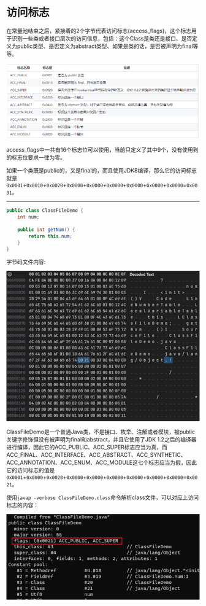 # 访问标志

在常量池结束之后，紧接着的2个字节代表访问标志(access_flags)，这个标志用于识别一些类或者接口层次的访问信息，包括：这个Class是类还是接口、是否定义为public类型、是否定义为abstract类型、如果是类的话，是否被声明为final等等。

![](../../img/img_04.png)

access_flags中一共有16个标志位可以使用，当前只定义了其中9个，没有使用到的标志位要求一律为零。

如果一个类既是public的，又是final的，而且使用JDK8编译，那么它的访问标志就是`0x0001`+`0x0010`+`0x0020`+`0x0000`+`0x0000`+`0x0000`+`0x0000`+`0x0000`+`0x0000`=`0x0031`。

---

```java
public class ClassFileDemo {
    int num;

    public int getNum() {
        return this.num;
    }
}
```

字节码文件内容:

![](../../img/class_file3.png)

ClassFileDemo是一个普通Java类，不是接口、枚举、注解或者模块，被public关键字修饰但没有被声明为final和abstract，并且它使用了JDK 1.2之后的编译器进行编译，因此它的ACC_PUBLIC、ACC_SUPER标志应当为真，而ACC_FINAL、ACC_INTERFACE、ACC_ABSTRACT、ACC_SYNTHETIC、ACC_ANNOTATION、ACC_ENUM、ACC_MODULE这七个标志应当为假，因此它的访问标志的值是`0x0001`+`0x0000`+`0x0020`+`0x0000`+`0x0000`+`0x0000`+`0x0000`+`0x0000`+`0x0000`=`0x0021`。

使用`javap -verbose ClassFileDemo.class`命令解析class文件，可以对应上访问标志的内容：

![](../../img/javap2.png)
